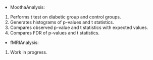- MoothaAnalysis: 
1. Performs t test on diabetic group and control groups. 
2. Generates histograms of p-values and t statistics. 
3. Compares observed p-value and t statistics with expected values.
4. Compares FDR of p-values and t statistics.

- fMRIAnalysis:
1. Work in progress.
